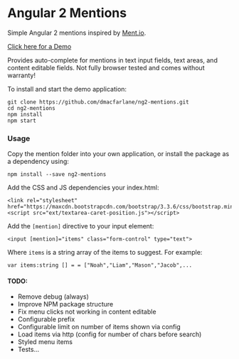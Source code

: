 # Angular 2 Mentions

Simple Angular 2 mentions inspired by [Ment.io](https://github.com/jeff-collins/ment.io).

[Click here for a Demo](http://dmacfarlane.github.io/ng2-mentions/)

Provides auto-complete for mentions in text input fields, text areas,
and content editable fields. Not fully browser tested and comes without warranty!

To install and start the demo application:

    git clone https://github.com/dmacfarlane/ng2-mentions.git
    cd ng2-mentions
    npm install
    npm start

### Usage

Copy the mention folder into your own application, or install the package as a dependency using:

    npm install --save ng2-mentions

Add the CSS and JS dependencies your index.html:

    <link rel="stylesheet" href="https://maxcdn.bootstrapcdn.com/bootstrap/3.3.6/css/bootstrap.min.css">
    <script src="ext/textarea-caret-position.js"></script>

Add the `[mention]` directive to your input element:

    <input [mention]="items" class="form-control" type="text">

Where `items` is a string array of the items to suggest. For example:

    var items:string [] = = ["Noah","Liam","Mason","Jacob",...

#### TODO:

- Remove debug (always)
- Improve NPM package structure
- Fix menu clicks not working in content editable
- Configurable prefix
- Configurable limit on number of items shown via config
- Load items via http (config for number of chars before search)
- Styled menu items
- Tests...
